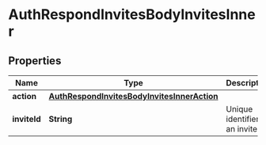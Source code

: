 

# AuthRespondInvitesBodyInvitesInner

## Properties

Name | Type | Description | Notes
------------ | ------------- | ------------- | -------------
**action** | [**AuthRespondInvitesBodyInvitesInnerAction**](AuthRespondInvitesBodyInvitesInnerAction.md) |  | 
**inviteId** | **String** | Unique identifier of an invite. | 




